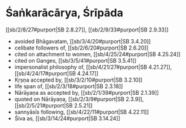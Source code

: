# Śaṅkarācārya, Śrīpāda

[[sb/2/8/27#purport|SB 2.8.27]], [[sb/2/9/33#purport|SB 2.9.33]]

* avoided Bhāgavatam, [[sb/3/4/20#purport|SB 3.4.20]]
* celibate followers of, [[sb/2/6/20#purport|SB 2.6.20]]
* cited on attachment to women, [[sb/4/25/24#purport|SB 4.25.24]]
* cited on Ganges, [[sb/3/5/41#purport|SB 3.5.41]]
* impersonalist philosophy of, [[sb/4/21/27#purport|SB 4.21.27]], [[sb/4/24/17#purport|SB 4.24.17]]
* Kṛṣṇa accepted by, [[sb/3/2/10#purport|SB 3.2.10]]
* life span of, [[sb/2/3/18#purport|SB 2.3.18]]
* Nārāyaṇa as accepted by, [[sb/2/1/39#purport|SB 2.1.39]]
* quoted on Nārāyaṇa, [[sb/2/3/9#purport|SB 2.3.9]], [[sb/2/5/21#purport|SB 2.5.21]]
* sannyāsīs following, [[sb/4/22/11#purport|SB 4.22.11]]
* Śiva as, [[sb/3/14/24#purport|SB 3.14.24]]
